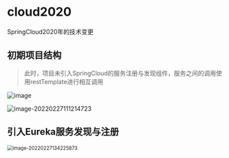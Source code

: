 # cloud2020
SpringCloud2020年的技术变更

## 初期项目结构
> 此时，项目未引入SpringCloud的服务注册与发现组件，服务之间的调用使用restTemplate进行相互调用



![image](https://user-images.githubusercontent.com/48040850/155866502-5e2966be-eae3-40c0-bbf6-b9aa3939d798.png)



![image-20220227111214723](https://gitee.com/zhudunfeng/cloudimage/raw/master/image/202202271112780.png)

## 引入Eureka服务发现与注册

<img src="https://gitee.com/zhudunfeng/cloudimage/raw/master/image/202202271342914.png" alt="image-20220227134225873" style="zoom:80%;" />
